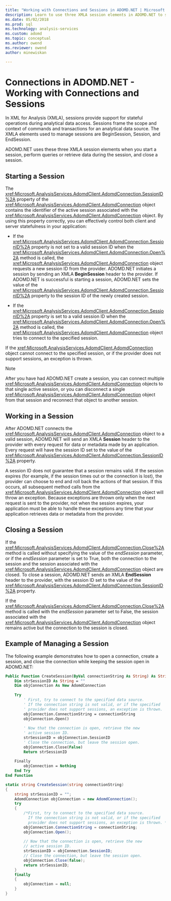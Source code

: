 ```yaml
---
title: "Working with Connections and Sessions in ADOMD.NET | Microsoft Docs"
description: Learn to use three XMLA session elements in ADOMD.NET to start a session, perform queries or retrieve data during the session, and close a session.
ms.date: 05/02/2018
ms.prod: sql
ms.technology: analysis-services
ms.custom: adomd
ms.topic: conceptual
ms.author: owend
ms.reviewer: owend
author: minewiskan

---
```

# Connections in ADOMD.NET - Working with Connections and Sessions
  In XML for Analysis (XMLA), sessions provide support for stateful operations during analytical data access. Sessions frame the scope and context of commands and transactions for an analytical data source. The XMLA elements used to manage sessions are BeginSession, Session, and EndSession.  
  
 ADOMD.NET uses these three XMLA session elements when you start a session, perform queries or retrieve data during the session, and close a session.  
  
## Starting a Session  
 The <xref:Microsoft.AnalysisServices.AdomdClient.AdomdConnection.SessionID%2A> property of the <xref:Microsoft.AnalysisServices.AdomdClient.AdomdConnection> object contains the identifier of the active session associated with the <xref:Microsoft.AnalysisServices.AdomdClient.AdomdConnection> object. By using this property correctly, you can effectively control both client and server statefulness in your application:  
  
-   If the <xref:Microsoft.AnalysisServices.AdomdClient.AdomdConnection.SessionID%2A> property is not set to a valid session ID when the <xref:Microsoft.AnalysisServices.AdomdClient.AdomdConnection.Open%2A> method is called, the <xref:Microsoft.AnalysisServices.AdomdClient.AdomdConnection> object requests a new session ID from the provider. ADOMD.NET initiates a session by sending an XMLA **BeginSession** header to the provider. If ADOMD.NET is successful is starting a session, ADOMD.NET sets the value of the <xref:Microsoft.AnalysisServices.AdomdClient.AdomdConnection.SessionID%2A> property to the session ID of the newly created session.  
  
-   If the <xref:Microsoft.AnalysisServices.AdomdClient.AdomdConnection.SessionID%2A> property is set to a valid session ID when the <xref:Microsoft.AnalysisServices.AdomdClient.AdomdConnection.Open%2A> method is called, the <xref:Microsoft.AnalysisServices.AdomdClient.AdomdConnection> object tries to connect to the specified session.  
  
 If the <xref:Microsoft.AnalysisServices.AdomdClient.AdomdConnection> object cannot connect to the specified session, or if the provider does not support sessions, an exception is thrown.  
  
> [!NOTE]  
>  After you have had ADOMD.NET create a session, you can connect multiple <xref:Microsoft.AnalysisServices.AdomdClient.AdomdConnection> objects to that single active session, or you can disconnect a single <xref:Microsoft.AnalysisServices.AdomdClient.AdomdConnection> object from that session and reconnect that object to another session.  
  
## Working in a Session  
 After ADOMD.NET connects the <xref:Microsoft.AnalysisServices.AdomdClient.AdomdConnection> object to a valid session, ADOMD.NET will send an XMLA **Session** header to the provider with every request for data or metadata made by an application. Every request will have the session ID set to the value of the <xref:Microsoft.AnalysisServices.AdomdClient.AdomdConnection.SessionID%2A> property.  
  
 A session ID does not guarantee that a session remains valid. If the session expires (for example, if the session times out or the connection is lost), the provider can choose to end and roll back the actions of that session. If this occurs, all subsequent method calls from the <xref:Microsoft.AnalysisServices.AdomdClient.AdomdConnection> object will throw an exception. Because exceptions are thrown only when the next request is sent to the provider, not when the session expires, your application must be able to handle these exceptions any time that your application retrieves data or metadata from the provider.  
  
## Closing a Session  
 If the <xref:Microsoft.AnalysisServices.AdomdClient.AdomdConnection.Close%2A> method is called without specifying the value of the *endSession* parameter, or if the *endSession* parameter is set to True, both the connection to the session and the session associated with the <xref:Microsoft.AnalysisServices.AdomdClient.AdomdConnection> object are closed. To close a session, ADOMD.NET sends an XMLA **EndSession** header to the provider, with the session ID set to the value of the <xref:Microsoft.AnalysisServices.AdomdClient.AdomdConnection.SessionID%2A> property.  
  
 If the <xref:Microsoft.AnalysisServices.AdomdClient.AdomdConnection.Close%2A> method is called with the *endSession* parameter set to False, the session associated with the <xref:Microsoft.AnalysisServices.AdomdClient.AdomdConnection> object remains active but the connection to the session is closed.  
  
## Example of Managing a Session  
 The following example demonstrates how to open a connection, create a session, and close the connection while keeping the session open in ADOMD.NET:  
  
```vb  
Public Function CreateSession(ByVal connectionString As String) As String  
    Dim strSessionID As String = ""  
    Dim objConnection As New AdomdConnection  
  
    Try  
        ' First, try to connect to the specified data source.  
        ' If the connection string is not valid, or if the specified  
        ' provider does not support sessions, an exception is thrown.  
        objConnection.ConnectionString = connectionString  
        objConnection.Open()  
  
        ' Now that the connection is open, retrieve the new  
        ' active session ID.  
        strSessionID = objConnection.SessionID  
        ' Close the connection, but leave the session open.  
        objConnection.Close(False)  
        Return strSessionID  
  
    Finally  
        objConnection = Nothing  
    End Try  
End Function  
```  
  
```csharp  
static string CreateSession(string connectionString)  
{  
    string strSessionID = "";  
    AdomdConnection objConnection = new AdomdConnection();  
    try  
    {  
        /*First, try to connect to the specified data source.  
          If the connection string is not valid, or if the specified  
          provider does not support sessions, an exception is thrown. */  
        objConnection.ConnectionString = connectionString;  
        objConnection.Open();  
  
        // Now that the connection is open, retrieve the new  
        // active session ID.  
        strSessionID = objConnection.SessionID;  
        // Close the connection, but leave the session open.  
        objConnection.Close(false);  
        return strSessionID;  
    }  
    finally  
    {  
        objConnection = null;  
    }  
}  
```